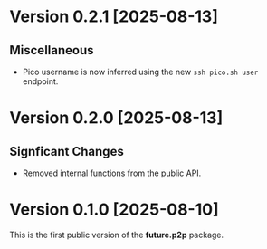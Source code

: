 # Version 0.2.1 [2025-08-13]

## Miscellaneous

 * Pico username is now inferred using the new `ssh pico.sh user`
   endpoint.


# Version 0.2.0 [2025-08-13]

## Signficant Changes

 * Removed internal functions from the public API.


# Version 0.1.0 [2025-08-10]

This is the first public version of the **future.p2p** package.

